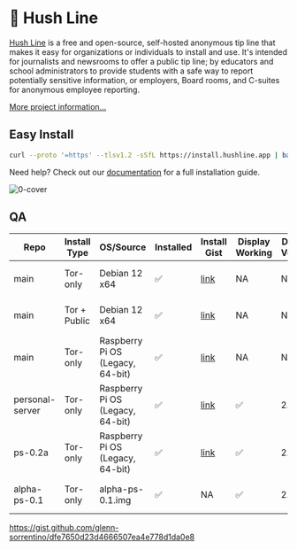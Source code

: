 # 🤫 Hush Line

[Hush Line](https://hushline.app) is a free and open-source, self-hosted anonymous tip line that makes it easy for organizations or individuals to install and use. It's intended for journalists and newsrooms to offer a public tip line; by educators and school administrators to provide students with a safe way to report potentially sensitive information, or employers, Board rooms, and C-suites for anonymous employee reporting.

[More project information...](https://github.com/scidsg/project-info/tree/main/hush-line)

## Easy Install

```bash
curl --proto '=https' --tlsv1.2 -sSfL https://install.hushline.app | bash
```

Need help? Check out our [documentation](https://scidsg.github.io/hushline-docs/book/intro.html) for a full installation guide.

![0-cover](https://github.com/scidsg/hushline/assets/28545431/771b1e4d-2404-4d58-b395-7f4a4cfb6913) 

## QA

| Repo           | Install Type | OS/Source                        | Installed | Install Gist                           | Display Working | Display Version | Confirmation Email | Home | Info Page | Message Sent | Message Received | Message Decrypted | Close Button | Host          | Auditor | Date        | Commit Hash
|----------------|--------------|----------------------------------|-----------|---------------------------------------|-----------------|-----------------|--------------------|------|-----------|--------------|------------------|-------------------|--------------|---------------|---------|-------------|--------|
| main           | Tor-only     | Debian 12 x64                    | ✅         | [link](https://gist.github.com/glenn-sorrentino/cc13f7d0cfd5aefb203362ddc5834f9c)  | NA              | NA              | ✅                  | ✅    | ✅         | ✅            | ✅                | ✅                 | ✅            | Digital Ocean | Glenn   | Nov-07-2023 | [19e5543](https://github.com/scidsg/hushline/tree/19e5543a2b20c7d12e315b41fe4a2a749def14cb)
| main           | Tor + Public | Debian 12 x64                    | ✅         | [link](https://gist.github.com/glenn-sorrentino/ae8e371486d16ab4ece10a51302e2a50)  | NA              | NA              | ✅                  | ✅    | ✅         | ✅            | ✅                | ✅                 | ✅            | Digital Ocean      | Glenn   | Oct-25-2023 | [984ad9c](https://github.com/scidsg/hushline/tree/984ad9c86b547ccd2af3dac124f9294f4d1e1c4b)
| main           | Tor-only     | Raspberry Pi OS (Legacy, 64-bit) | ✅         | [link](https://gist.github.com/glenn-sorrentino/6e5fd237c02a916c6f4aa236f5a362d9)  | NA              | NA              | ✅                  | ✅    | ✅         | ✅            | ✅                | ✅                 | ✅            | Pi 4 4GB | Glenn   | Oct-25-2023 | [984ad9c](https://github.com/scidsg/hushline/tree/984ad9c86b547ccd2af3dac124f9294f4d1e1c4b)
| personal-server| Tor-only     | Raspberry Pi OS (Legacy, 64-bit) | ✅         | [link](https://gist.github.com/glenn-sorrentino/3de2a2ea11b0228f4892907514b0ac4c)  | ✅              | 2.2             | ✅                  | ✅    | ✅         | ✅            | ✅                | ✅                 | ✅            | Pi 4 4GB      | Glenn   | Oct-25-2023 | [984ad9c](https://github.com/scidsg/hushline/tree/984ad9c86b547ccd2af3dac124f9294f4d1e1c4b)
| ps-0.2a   | Tor-only     | Raspberry Pi OS (Legacy, 64-bit)      | ✅         |  [link](https://gist.github.com/glenn-sorrentino/dfe7650d23d4666507ea4e778d1da0e8)        | ✅              | 2.2             | ✅                  | ✅    | ✅         | ✅            | ✅                | ✅                 | ✅            | Pi 4 4GB      | Glenn   | Nov-6-2023 | [e2e826c](https://github.com/scidsg/hushline/tree/e2e826c71de73f785f4530982e222cbbbc800dd4)
| alpha-ps-0.1   | Tor-only     | alpha-ps-0.1.img                 | ✅         |  NA                                     | ✅              | 2.2             | ✅                  | ✅    | ✅         | ✅            | ✅                | ✅                 | ✅            | Pi 4 4GB      | Glenn   | Oct-25-2023 | [984ad9c](https://github.com/scidsg/hushline/tree/984ad9c86b547ccd2af3dac124f9294f4d1e1c4b)




https://gist.github.com/glenn-sorrentino/dfe7650d23d4666507ea4e778d1da0e8
